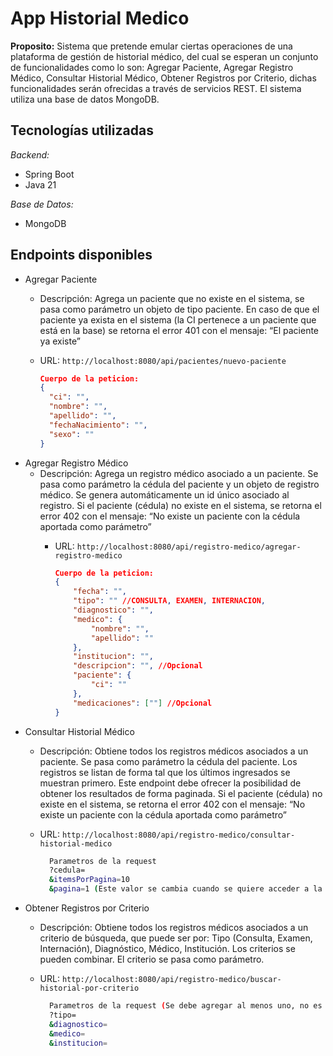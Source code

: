 # App Historial Medico
**Proposito:**
Sistema que pretende emular ciertas operaciones de una plataforma de gestión de historial médico, del cual se esperan un conjunto de funcionalidades como lo son: Agregar Paciente, Agregar Registro Médico, Consultar Historial Médico, Obtener Registros por Criterio, dichas funcionalidades serán ofrecidas a través de servicios REST. El sistema utiliza una base de datos MongoDB.

## Tecnologías utilizadas
*Backend:*
- Spring Boot
- Java 21
  
*Base de Datos:*
- MongoDB

## Endpoints disponibles
- Agregar Paciente
    - Descripción: Agrega un paciente que no existe en el sistema, se pasa como parámetro un objeto de tipo paciente. En caso de que el paciente ya exista en el sistema (la CI pertenece a un paciente que está en la base) se retorna el error 401 con el mensaje: “El           paciente ya existe”
    - URL: `http://localhost:8080/api/pacientes/nuevo-paciente`
      
      ```json
      Cuerpo de la peticion:
      {
        "ci": "",
        "nombre": "",
        "apellido": "",
        "fechaNacimiento": "",
        "sexo": ""
      }
      ```
- Agregar Registro Médico
  - Descripción: Agrega un registro médico asociado a un paciente. Se pasa como parámetro la cédula del paciente y un objeto de registro médico. Se genera automáticamente un id único asociado al registro. Si el paciente (cédula) no existe en el sistema, se retorna el
    error 402 con el mensaje: “No existe un paciente con la cédula aportada como parámetro”
    - URL: `http://localhost:8080/api/registro-medico/agregar-registro-medico`
      
      ```json
      Cuerpo de la peticion:
      {
          "fecha": "",
          "tipo": "" //CONSULTA, EXAMEN, INTERNACION,
          "diagnostico": "",
          "medico": {
              "nombre": "",
              "apellido": ""
          },
          "institucion": "",
          "descripcion": "", //Opcional
          "paciente": {
              "ci": ""
          },
          "medicaciones": [""] //Opcional
      }
      ```
- Consultar Historial Médico
    - Descripción: Obtiene todos los registros médicos asociados a un paciente. Se pasa como parámetro la cédula del paciente. Los registros se listan de forma tal que los últimos ingresados se muestran primero. Este endpoint debe ofrecer la posibilidad de obtener los 
      resultados de forma paginada. Si el paciente (cédula) no existe en el sistema, se retorna el error 402 con el mensaje: “No existe un paciente con la cédula aportada como parámetro”
    - URL: `http://localhost:8080/api/registro-medico/consultar-historial-medico`
      
      ```sh
        Parametros de la request
        ?cedula=
        &itemsPorPagina=10
        &pagina=1 (Este valor se cambia cuando se quiere acceder a la siguiente pagina)
      ```
- Obtener Registros por Criterio
    - Descripción: Obtiene todos los registros médicos asociados a un criterio de búsqueda, que puede ser por: Tipo (Consulta, Examen, Internación), Diagnóstico, Médico, Institución. Los criterios se pueden combinar. El criterio se pasa como parámetro.
    - URL: `http://localhost:8080/api/registro-medico/buscar-historial-por-criterio`
      
      ```sh
        Parametros de la request (Se debe agregar al menos uno, no es necesario todos)
        ?tipo=
        &diagnostico=
        &medico=
        &institucion=
      ```
